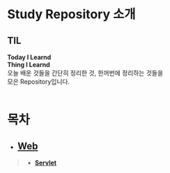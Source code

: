 # Study Repository 소개



## **TIL** <br>
**Today I Learnd** <br>
**Thing I Learnd** <br>
오늘 배운 것들을 간단히 정리한 것, 한꺼번에 정리하는 것들을 <br>모은 Repository입니다.
<br>
<br>

# 목차

- ## **[Web](https://github.com/matamong/Study/tree/master/TIL/Web)**
> - **[Servlet](https://github.com/matamong/Study/tree/master/TIL/Web/Servlet)**






